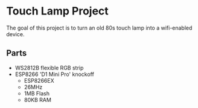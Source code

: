 # Touch Lamp Project

The goal of this project is to turn an old 80s touch lamp into a wifi-enabled device.

## Parts
- WS2812B flexible RGB strip
- ESP8266 'D1 Mini Pro' knockoff
    - ESP8266EX
    - 26MHz
    - 1MB Flash
    - 80KB RAM